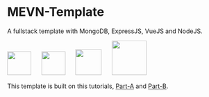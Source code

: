 # MEVN-Template

A fullstack template with MongoDB, ExpressJS, VueJS and NodeJS.

<img src="https://encrypted-tbn0.gstatic.com/images?q=tbn:ANd9GcSOOiKh1Xk5RDZFKPkVXYfi8U-t2cuotiAOR7G_7w_HWXfV02TMnd9wnVM" height="55" /> &nbsp;&nbsp;&nbsp;&nbsp;&nbsp;<img src="https://i.cloudup.com/zfY6lL7eFa-3000x3000.png" height="55" /> &nbsp;&nbsp;&nbsp;&nbsp;&nbsp;<img src="https://vuejs.org/images/logo.png" height="60" /> &nbsp;&nbsp;&nbsp;&nbsp;&nbsp;<img src="https://upload.wikimedia.org/wikipedia/commons/thumb/d/d9/Node.js_logo.svg/1200px-Node.js_logo.svg.png" height="80" />

This template is built on this tutorials, [Part-A](https://medium.com/@anaida07/mevn-stack-application-part-1-3a27b61dcae0) and [Part-B](https://medium.com/@anaida07/mevn-stack-application-part-2-2-9ebcf8a22753).